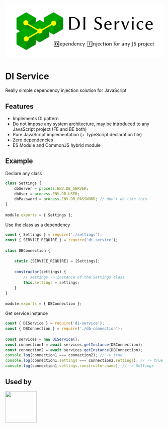 ![DI Service](di-service.svg)
# DI Service
Really simple dependency injection solution for JavaScript

## Features
* Implements DI pattern
* Do not impose any system architecture, may be introduced to any JavaScript project (FE and BE both)
* Pure JavaScript implementation (+ TypeScript declaration file) 
* Zero dependencies
* ES Module and CommonJS hybrid module

## Example
Declare any class
```javascript
class Settings {
    dbServer = process.ENV.DB_SERVER;
    dbUser = process.ENV.DB_USER;
    dbPassword = process.ENV.DB_PASSWORD; // don't do like this
}

module.exports = { Settings };
```

Use the class as a dependency
```javascript
const { Settings } = require('./settings');
const { SERVICE_REQUIRE } = require('di-service');

class DBConnection {
    
    static [SERVICE_REQUIRE] = [Settings];
    
    constructor(settings) {        
        // settings -> instance of the Settings class
        this.settings = settings;
    }
}

module.exports = { DBConnection };
```

Get service instance
```javascript
const { DIService } = require('di-service');
const { DBConnection } = require('./db-connection');

const services = new DIService();
const connection1 = await services.getInstance(DBConnection);
const connection2 = await services.getInstance(DBConnection);
console.log(connection1 === connection2); // -> true
console.log(connection1.settings === connection2.settings); // -> true
console.log(connection1.settings.constructor.name); // -> Settings
```

## Used by
[<img src="https://avatars.githubusercontent.com/u/50610858?s=100" width="100" height="100" />](https://bllink.co/en/)

